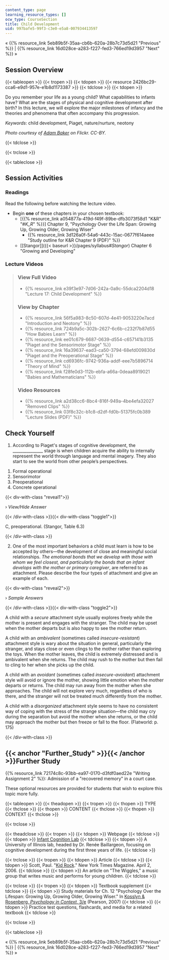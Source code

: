 ```yaml
---
content_type: page
learning_resource_types: []
ocw_type: CourseSection
title: Child Development
uid: 997bafe5-99f3-c3e0-e5a8-007934413597
---
```


« {{% resource_link 5eb89b5f-35aa-cb6b-620a-28b7c73d5d21 "Previous" %}} | {{% resource_link 16d028ce-a283-f227-fed3-766ed19d3957 "Next" %}} »

Session Overview
----------------

{{< tableopen >}}
{{< tropen >}}
{{< tdopen >}}
{{< resource 2426bc29-cca6-e9d1-957e-e1b8d1173387 >}}
{{< tdclose >}}
{{< tdopen >}}


Do you remember your life as a young child? What capabilities to infants have? What are the stages of physical and cognitive development after birth? In this lecture, we will explore the major milestones of infancy and the theories and phenomena that often accompany this progression.

_Keywords_: child development, Piaget, nature/nurture, neotony

_Photo courtesy of [Adam Baker](http://www.flickr.com/photos/atbaker/3350580540) on Flickr. CC-BY._


{{< tdclose >}}

{{< trclose >}}

{{< tableclose >}}

Session Activities
------------------

### Readings

Read the following before watching the lecture video.

*   Begin **one** of these chapters in your chosen textbook:
    *   \[{{% resource_link a054877a-419d-f49f-89be-dfb3073f58d1 "K&R" "#_K_R_" %}}\] Chapter 9, "Psychology Over the Life Span: Growing Up, Growing Older, Growing Wiser"
        *   {{% resource_link 3d126a0f-54a6-443c-15ac-0677f614aeee "Study outline for K&R Chapter 9 (PDF)" %}}
    *   [\[Stangor\]]({{< baseurl >}}/pages/syllabus#_Stangor_) Chapter 6 "Growing and Developing"

### Lecture Videos

> ### View Full Video
> 
> *   {{% resource_link e39f3e97-7d06-242a-0a9c-55dca2204d18 "Lecture 17: Child Development" %}}
> 
> ### View by Chapter
> 
> *   {{% resource_link 56f5a983-8c50-607d-4e41-9053220e7acd "Introduction and Neotony" %}}
> *   {{% resource_link 724b9a5c-302b-2627-6c6b-c232f7b87d55 "How Babies Learn" %}}
> *   {{% resource_link ee01c679-6687-0639-d554-c657141b3135 "Piaget and the Sensorimotor Stage" %}}
> *   {{% resource_link 16a39637-ead3-ca50-3794-68efd009830d "Piaget and the Preoperational Stage" %}}
> *   {{% resource_link cd6936fc-9742-936a-addf-eee7b5896714 "Theory of Mind" %}}
> *   {{% resource_link f28fe0d3-112b-ebfa-a66a-0deaa8919021 "Babies and Mathematicians" %}}
> 
> ### Video Resources
> 
> *   {{% resource_link a2d38cc6-8bc4-816f-949a-4be4efa32027 "Removed Clips" %}}
> *   {{% resource_link 03f8c32c-b1c8-d2df-fd0b-51375fc0b389 "Lecture Slides (PDF)" %}}

Check Yourself
--------------

1) According to Piaget's stages of cognitive development, the \_\_\_\_\_\_\_\_\_\_\_\_\_\_\_ stage is when children acquire the ability to internally represent the world through language and mental imagery. They also start to see the world from other people’s perspectives.

1.  Formal operational
2.  Sensorimotor
3.  Preoperational
4.  Concrete operational

{{< div-with-class "reveal1">}}

› _View/Hide Answer_

{{< /div-with-class >}}{{< div-with-class "toggle1">}}

C, preoperational. (Stangor, Table 6.3)

{{< /div-with-class >}}

2) One of the most important behaviors a child must learn is how to be accepted by others—the development of close and meaningful social relationships. _The emotional bonds that we develop with those with whom we feel closest, and particularly the bonds that an infant develops with the mother or primary caregiver_, are referred to as attachment. Please describe the four types of attachment and give an example of each.

{{< div-with-class "reveal2">}}

› _Sample Answers_

{{< /div-with-class >}}{{< div-with-class "toggle2">}}

A child with a _secure_ attachment style usually explores freely while the mother is present and engages with the stranger. The child may be upset when the mother departs but is also happy to see the mother return.

A child with an _ambivalent_ (sometimes called _insecure-resistant_) attachment style is wary about the situation in general, particularly the stranger, and stays close or even clings to the mother rather than exploring the toys. When the mother leaves, the child is extremely distressed and is ambivalent when she returns. The child may rush to the mother but then fail to cling to her when she picks up the child.

A child with an _avoidant_ (sometimes called _insecure-avoidant_) attachment style will avoid or ignore the mother, showing little emotion when the mother departs or returns. The child may run away from the mother when she approaches. The child will not explore very much, regardless of who is there, and the stranger will not be treated much differently from the mother.

A child with a _disorganized_ attachment style seems to have no consistent way of coping with the stress of the strange situation—the child may cry during the separation but avoid the mother when she returns, or the child may approach the mother but then freeze or fall to the floor. (Flatworld: p. 175)

{{< /div-with-class >}}

{{< anchor "Further_Study" >}}{{< /anchor >}}Further Study
----------------------------------------------------------

{{% resource_link 72174c8c-93bb-ea97-0170-d3fdf0aed22e "Writing Assignment 2" %}}: Admission of a "recovered memory" in a court case.

These optional resources are provided for students that wish to explore this topic more fully.

{{< tableopen >}}
{{< theadopen >}}
{{< tropen >}}
{{< thopen >}}
TYPE
{{< thclose >}}
{{< thopen >}}
CONTENT
{{< thclose >}}
{{< thopen >}}
CONTEXT
{{< thclose >}}

{{< trclose >}}

{{< theadclose >}}
{{< tropen >}}
{{< tdopen >}}
Webpage
{{< tdclose >}}
{{< tdopen >}}
[Infant Cognition Lab](http://labs.psychology.illinois.edu/infantlab/)
{{< tdclose >}}
{{< tdopen >}}
A University of Illinois lab, headed by Dr. Renée Baillargeon, focusing on cognitive development during the first three years of life.
{{< tdclose >}}

{{< trclose >}}
{{< tropen >}}
{{< tdopen >}}
Article
{{< tdclose >}}
{{< tdopen >}}
Scott, Paul. "[Kid Rock](http://www.nytimes.com/2006/04/02/magazine/02wiggles.html?pagewanted=all)." New York Times Magazine. April 2, 2006.
{{< tdclose >}}
{{< tdopen >}}
An article on "The Wiggles," a music group that writes music and performs for young children.
{{< tdclose >}}

{{< trclose >}}
{{< tropen >}}
{{< tdopen >}}
Textbook supplement
{{< tdclose >}}
{{< tdopen >}}
Study materials for Ch. 12 "Psychology Over the Lifespan: Growing Up, Growing Older, Growing Wiser." In [Kosslyn & Rosenberg, _Psychology in Context_, 3/e](http://www.pearsonhighered.com/educator/product/Fundamentals-of-Psychology-in-Context/9780205507573.page) (Pearson, 2007)
{{< tdclose >}}
{{< tdopen >}}
Practice test questions, flashcards, and media for a related textbook
{{< tdclose >}}

{{< trclose >}}

{{< tableclose >}}

« {{% resource_link 5eb89b5f-35aa-cb6b-620a-28b7c73d5d21 "Previous" %}} | {{% resource_link 16d028ce-a283-f227-fed3-766ed19d3957 "Next" %}} »